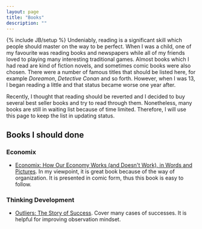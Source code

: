 ```yaml
---
layout: page
title: "Books"
description: ""
---
```

{% include JB/setup %}
Undeniably, reading is a significant skill which people should master on the way to be perfect. When I was a child, one of my favourite was reading books and newspapers while all of my friends loved to playing many interesting traditional games. Almost books which I had read are kind of fiction novels, and sometimes comic books were also chosen. There were a number of famous titles that should be listed here, for example _Doreamon_, _Detective Conan_ and so forth. However, when I was 13, I began reading a little and that status became worse one year after. 

Recently, I thought that reading should be reverted and I decided to buy several best seller books and try to read through them. Nonetheless, many books are still in waiting list because of time limited. Therefore, I will use this page to keep the list in updating status.

## Books I should done

### Economix

- [Economix: How Our Economy Works (and Doesn't Work), in Words and Pictures](http://www.amazon.com/dp/0810988399). In my viewpoint, it is great book because of the way of organization. It is presented in comic form, thus this book is easy to follow. 




### Thinking Development
- [Outliers: The Story of Success](http://www.amazon.com/Outliers-Story-Success-Malcolm-Gladwell/dp/0316017930). Cover many cases of successes. It is helpful for improving observation mindset.


